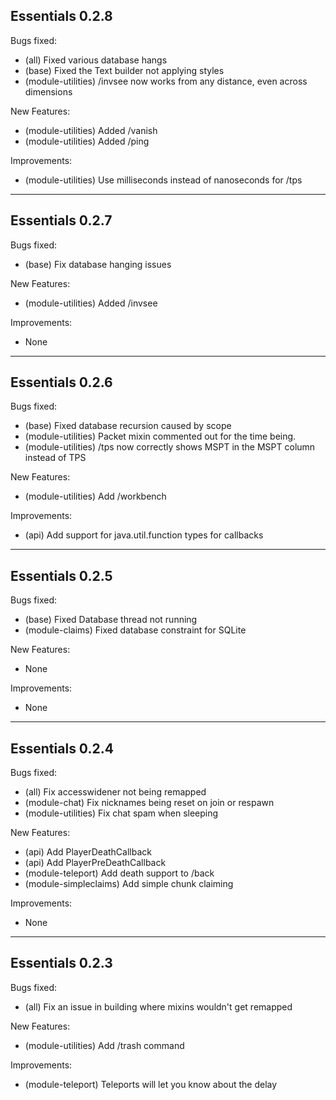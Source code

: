 ## Essentials 0.2.8

Bugs fixed:

- (all) Fixed various database hangs
- (base) Fixed the Text builder not applying styles
- (module-utilities) /invsee now works from any distance, even across dimensions

New Features:

- (module-utilities) Added /vanish
- (module-utilities) Added /ping

Improvements:

- (module-utilities) Use milliseconds instead of nanoseconds for /tps


---
## Essentials 0.2.7

Bugs fixed:

- (base) Fix database hanging issues

New Features:

- (module-utilities) Added /invsee

Improvements:

- None


---
## Essentials 0.2.6

Bugs fixed:

- (base) Fixed database recursion caused by scope
- (module-utilities) Packet mixin commented out for the time being.
- (module-utilities) /tps now correctly shows MSPT in the MSPT column instead of TPS  

New Features:

- (module-utilities) Add /workbench

Improvements:

- (api) Add support for java.util.function types for callbacks


---
## Essentials 0.2.5

Bugs fixed:

- (base) Fixed Database thread not running
- (module-claims) Fixed database constraint for SQLite

New Features:

- None

Improvements:

- None


---
## Essentials 0.2.4

Bugs fixed:

- (all) Fix accesswidener not being remapped
- (module-chat) Fix nicknames being reset on join or respawn
- (module-utilities) Fix chat spam when sleeping

New Features:

- (api) Add PlayerDeathCallback
- (api) Add PlayerPreDeathCallback
- (module-teleport) Add death support to /back
- (module-simpleclaims) Add simple chunk claiming

Improvements:

- None


---
## Essentials 0.2.3

Bugs fixed:

- (all) Fix an issue in building where mixins wouldn't get remapped

New Features:

- (module-utilities) Add /trash command 

Improvements:

- (module-teleport) Teleports will let you know about the delay
